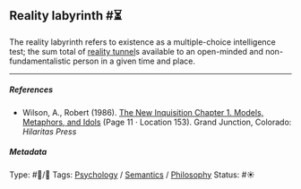 ## Reality labyrinth  #⏳

The reality labyrinth refers to existence as a multiple-choice intelligence test; the sum total of [reality tunnel](Reality%20tunnel.md)s available to an open-minded and non-fundamentalistic person in a given time and place.

---

##### References

* Wilson, A., Robert (1986). [The New Inquisition Chapter 1. Models, Metaphors, and Idols](The%20New%20Inquisition%20Chapter%201.%20Models,%20Metaphors,%20and%20Idols.md) (Page 11 · Location 153). Grand Junction, Colorado: *Hilaritas Press*

##### Metadata

Type: #🔵/🔵 
Tags: [Psychology](Psychology.md) / [Semantics](Semantics.md) / [Philosophy](Philosophy.md)
Status: #☀️  
